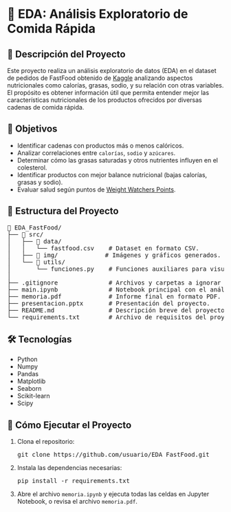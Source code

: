 <h1>🍔 EDA: Análisis Exploratorio de Comida Rápida</h1>

<h2>📝 Descripción del Proyecto</h2>
<p>Este proyecto realiza un análisis exploratorio de datos (EDA) en el dataset de pedidos de FastFood obtenido de <a href="https://www.kaggle.com/">Kaggle</a> analizando aspectos nutricionales como calorías, grasas, sodio, y su relación con otras variables. El propósito es obtener información útil que permita entender mejor las características nutricionales de los productos ofrecidos por diversas cadenas de comida rápida.</p>

<h2>🎯 Objetivos</h2>
<ul>
    <li>Identificar cadenas con productos más o menos calóricos.</li>
    <li>Analizar correlaciones entre <code>calorías</code>, <code>sodio</code> y <code>azúcares</code>.</li>
    <li>Determinar cómo las grasas saturadas y otros nutrientes influyen en el colesterol.</li>
    <li>Identificar productos con mejor balance nutricional (bajas calorías, grasas y sodio).</li>
    <li>Evaluar salud según puntos de <a href="https://www.weightwatchers.com/us/">Weight Watchers Points</a>.</li>
</ul>

<h2>📑 Estructura del Proyecto</h2>
<pre>
📂 EDA_FastFood/
├── 📂 src/
│   ├── 📂 data/            
│   │   └── fastfood.csv    # Dataset en formato CSV.
│   ├── 📂 img/             # Imágenes y gráficos generados.
│   └── 📂 utils/
│       └── funciones.py    # Funciones auxiliares para visualización.
│
├── .gitignore              # Archivos y carpetas a ignorar por Git.
├── main.ipynb              # Notebook principal con el análisis.
├── memoria.pdf             # Informe final en formato PDF.
├── presentacion.pptx       # Presentación del proyecto.
├── README.md               # Descripción breve del proyecto.
└── requirements.txt        # Archivo de requisitos del proyecto.
</pre>


<h2>🛠️ Tecnologías</h2>
<ul>
    <li>Python</li>
    <li>Numpy</li>
    <li>Pandas</li>
    <li>Matplotlib</li>
    <li>Seaborn</li>
    <li>Scikit-learn</li>
    <li>Scipy</li>
</ul>

<h2>🚀 Cómo Ejecutar el Proyecto</h2>
<ol>
    <li>Clona el repositorio:</li>
    <pre>git clone https://github.com/usuario/EDA_FastFood.git</pre>
    <li>Instala las dependencias necesarias:</li>
    <pre>pip install -r requirements.txt</pre>
    <li>Abre el archivo <code>memoria.ipynb</code> y ejecuta todas las celdas en Jupyter Notebook, o revisa el archivo <code>memoria.pdf</code>.</li>
</ol>

